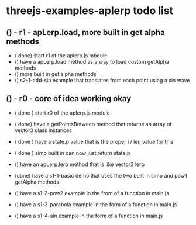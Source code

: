 # threejs-examples-aplerp todo list

## () - r1 - apLerp.load, more built in get alpha methods
* ( done) start r1 of the aplerp.js module
* () have a apLerp.load method as a way to load custom getAlpha methods
* () more built in get alpha methods
* () s2-1-add-sin example that translates from each point using a sin wave

## () - r0 - core of idea working okay
* ( done ) start r0 of the aplerp.js module
* ( done) have a getPointsBetween method that returns an array of vector3 class instances
* ( done ) have a state.p value that is the proper i / len value for this
* ( done ) simp built in can now just return state.p

* () have an apLerp.lerp method that is like vector3 lerp




* (done) have a s1-1-basic demo that uses the two built in simp and pow1 getAlpha methods
* () have a s1-2-pow2 example in the from of a function in main.js
* () have a s1-3-parabola example in the form of a function in main.js
* () have a s1-4-sin example in the form of a function in main.js
